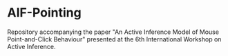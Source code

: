 # AIF-Pointing
Repository accompanying the paper "An Active Inference Model of Mouse Point-and-Click Behaviour" presented at the 6th International Workshop on Active Inference.
